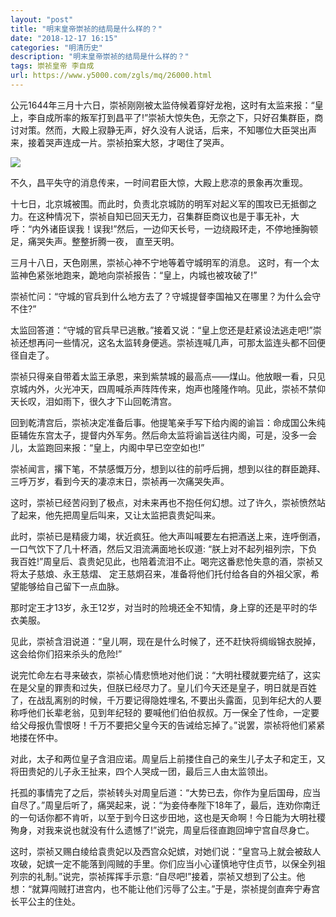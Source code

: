 ```yaml
---
layout: "post"
title: "明末皇帝崇祯的结局是什么样的？"
date: "2018-12-17 16:15"
categories: "明清历史"
description: "明末皇帝崇祯的结局是什么样的？"
tags: 崇祯皇帝 李自成
url: https://www.y5000.com/zgls/mq/26000.html
---
```






公元1644年三月十六日，崇祯刚刚被太监侍候着穿好龙袍，这时有太监来报：“皇上，李自成所率的叛军打到昌平了!”崇祯大惊失色，无奈之下，只好召集群臣，商讨对策。然而，大殿上寂静无声，好久没有人说话，后来，不知哪位大臣哭出声来，接着哭声连成一片。崇祯拍案大怒，才喝住了哭声。

![](https://img.y5000.com/uploads/allimg/171017/13-1G01G546391W.jpg)

不久，昌平失守的消息传来，一时间君臣大惊，大殿上悲凉的景象再次重现。

十七日，北京城被围。而此时，负责北京城防的明军对起义军的围攻已无抵御之力。在这种情况下，崇祯自知已回天无力，召集群臣商议也是于事无补，大呼：“内外诸臣误我！误我!”然后，一边仰天长号，一边绕殿环走，不停地捶胸顿足，痛哭失声。整整折腾一夜，
直至天明。

三月十八日，天色刚黑，崇祯心神不宁地等着守城明军的消息。 这时，有一个太监神色紧张地跑来，跪地向崇祯报告：“皇上，内城也被攻破了!”

崇祯忙问：“守城的官兵到什么地方去了？守城提督李国袖又在哪里？为什么会守不住?”

太监回答道：“守城的官兵早已逃散。”接着又说：“皇上您还是赶紧设法逃走吧!”崇祯还想再问一些情况，这名太监转身便逃。崇祯连喊几声，可那太监连头都不回便径自走了。

崇祯只得亲自带着太监王承恩，来到紫禁城的最高点——煤山。他放眼一看，只见京城内外，火光冲天，四周喊杀声阵阵传来，炮声也隆隆作响。见此，崇祯不禁仰天长叹，泪如雨下，很久才下山回乾清宫。

回到乾清宫后，崇祯决定准备后事。他提笔亲手写下给内阁的谕旨：命成国公朱纯臣辅佐东宫太子，提督内外军务。然后命太监将谕旨送往内阁，可是，没多一会儿，太监跑回来报：“皇上，内阁中早已空空如也!”

崇祯闻言，撂下笔，不禁感慨万分，想到以往的前呼后拥，想到以往的群臣跪拜、三呼万岁，看到今天的凄凉末日，崇祯再一次痛哭失声。

这时，崇祯已经苦闷到了极点，对未来再也不抱任何幻想。过了许久，崇祯愤然站了起来，他先把周皇后叫来，又让太监把袁贵妃叫来。

此时，崇祯已是精疲力竭，状近疯狂。他大声叫喊要左右把酒送上来，连呼倒酒，一口气饮下了几十杯酒，然后又泪流满面地长叹道:
“朕上对不起列祖列宗，下负我百姓!”周皇后、袁贵妃见此，也陪着流泪不止。喝完这番悲怆失意的酒，崇祯又将太子慈烺、永王慈熠、
定王慈炯召来，准备将他们托付给各自的外祖父家，希望能够给自己留下一点血脉。

那时定王才13岁，永王12岁，对当时的险境还全不知情，身上穿的还是平时的华衣美服。

见此，崇祯含泪说道：“皇儿啊，现在是什么时候了，还不赶快将绸缎锦衣脱掉，这会给你们招来杀头的危险!”

说完忙命左右寻来破衣，崇祯心情悲愤地对他们说：“大明社稷就要完结了，这实在是父皇的罪责和过失，但朕已经尽力了。皇儿们今天还是皇子，明日就是百姓了，在战乱离别的时候，千万要记得隐姓埋名,
不要出头露面，见到年纪大的人要称呼他们长辈老翁，见到年纪轻的
要喊他们伯伯叔叔。万一保全了性命，一定要给父母报仇雪恨呀！千万不要把父皇今天的告诫给忘掉了。”说罢，崇祯将他们紧紧地搂在怀中。

对此，太子和两位皇子含泪应诺。周皇后上前搂住自己的亲生儿子太子和定王，又将田贵妃的儿子永王扯来，四个人哭成一团，最后三人由太监领出。

托孤的事情完了之后，崇祯转头对周皇后道：“大势已去，你作为皇后国母，应当自尽了。”周皇后听了，痛哭起来，说：“为妾侍奉陛下18年了，最后，连劝你南迁的一句话你都不肯听，以至于到今日这步田地，这也是天命啊！今日能为大明社稷殉身，对我来说也就没有什么遗憾了!”说完，周皇后径直跑回坤宁宫自尽身亡。

这时，崇祯又赐白绫给袁贵妃以及西宫众妃嫔，对她们说：“皇宫马上就会被敌人攻破，妃嫔一定不能落到闯贼的手里。你们应当小心谨慎地守住贞节，以保全列祖列宗的礼制。”说完，崇祯挥挥手示意:
“自尽吧!”接着，崇祯又想到了公主。他想：“就算闯贼打进宫内，也不能让他们污辱了公主。”于是，崇祯提剑直奔宁寿宫长平公主的住处。
